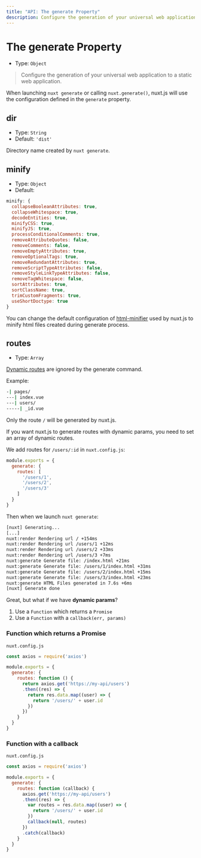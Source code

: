 ```yaml
---
title: "API: The generate Property"
description: Configure the generation of your universal web application to a static web application.
---
```


# The generate Property

- Type: `Object`

> Configure the generation of your universal web application to a static web application.

When launching `nuxt generate` or calling `nuxt.generate()`, nuxt.js will use the configuration defined in the `generate` property.

## dir

- Type: `String`
- Default: `'dist'`

Directory name created by `nuxt generate`.

## minify

- Type: `Object`
- Default:

```js
minify: {
  collapseBooleanAttributes: true,
  collapseWhitespace: true,
  decodeEntities: true,
  minifyCSS: true,
  minifyJS: true,
  processConditionalComments: true,
  removeAttributeQuotes: false,
  removeComments: false,
  removeEmptyAttributes: true,
  removeOptionalTags: true,
  removeRedundantAttributes: true,
  removeScriptTypeAttributes: false,
  removeStyleLinkTypeAttributes: false,
  removeTagWhitespace: false,
  sortAttributes: true,
  sortClassName: true,
  trimCustomFragments: true,
  useShortDoctype: true
}
```

You can change the default configuration of [html-minifier](https://github.com/kangax/html-minifier) used by nuxt.js to minify html files created during generate process.

## routes

- Type: `Array`

[Dynamic routes](/guide/routing#dynamic-routes) are ignored by the generate command.

Example:

```bash
-| pages/
---| index.vue
---| users/
-----| _id.vue
```

Only the route `/` will be generated by nuxt.js.

If you want nuxt.js to generate routes with dynamic params, you need to set an array of dynamic routes.

We add routes for `/users/:id` in `nuxt.config.js`:
```js
module.exports = {
  generate: {
    routes: [
      '/users/1',
      '/users/2',
      '/users/3'
    ]
  }
}
```

Then when we launch `nuxt generate`:
```bash
[nuxt] Generating...
[...]
nuxt:render Rendering url / +154ms
nuxt:render Rendering url /users/1 +12ms
nuxt:render Rendering url /users/2 +33ms
nuxt:render Rendering url /users/3 +7ms
nuxt:generate Generate file: /index.html +21ms
nuxt:generate Generate file: /users/1/index.html +31ms
nuxt:generate Generate file: /users/2/index.html +15ms
nuxt:generate Generate file: /users/3/index.html +23ms
nuxt:generate HTML Files generated in 7.6s +6ms
[nuxt] Generate done
```

Great, but what if we have **dynamic params**?
1. Use a `Function` which returns a `Promise`
2. Use a `Function` with a `callback(err, params)`

### Function which returns a Promise

`nuxt.config.js`
```js
const axios = require('axios')

module.exports = {
  generate: {
    routes: function () {
      return axios.get('https://my-api/users')
      .then((res) => {
        return res.data.map((user) => {
          return '/users/' + user.id
        })
      })      
    }
  }
}
```

### Function with a callback

`nuxt.config.js`
```js
const axios = require('axios')

module.exports = {
  generate: {
    routes: function (callback) {
      axios.get('https://my-api/users')
      .then((res) => {
        var routes = res.data.map((user) => {
          return '/users/' + user.id
        })
        callback(null, routes)
      })
      .catch(callback)
    }
  }
}
```
